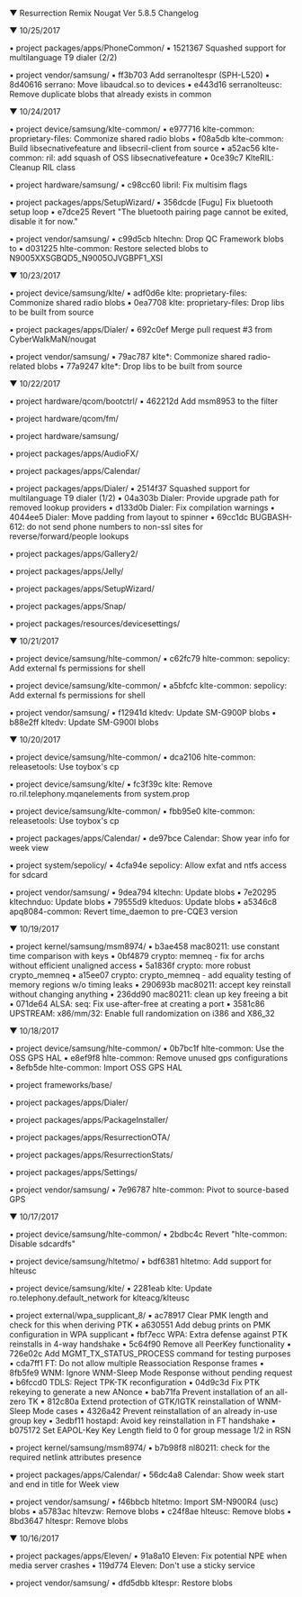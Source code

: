
 ▼ Resurrection Remix Nougat Ver 5.8.5 Changelog


 ▼ 10/25/2017


 ▪ project packages/apps/PhoneCommon/
 ▪ 1521367 Squashed support for multilanguage T9 dialer (2/2)

 ▪ project vendor/samsung/
 ▪ ff3b703 Add serranoltespr (SPH-L520)
 ▪ 8d40616 serrano: Move libaudcal.so to devices
 ▪ e443d16 serranolteusc: Remove duplicate blobs that already exists in common

 ▼ 10/24/2017


 ▪ project device/samsung/klte-common/
 ▪ e977716 klte-common: proprietary-files: Commonize shared radio blobs
 ▪ f08a5db klte-common: Build libsecnativefeature and libsecril-client from source
 ▪ a52ac56 klte-common: ril: add squash of OSS libsecnativefeature
 ▪ 0ce39c7 KlteRIL: Cleanup RIL class

 ▪ project hardware/samsung/
 ▪ c98cc60 libril: Fix multisim flags

 ▪ project packages/apps/SetupWizard/
 ▪ 356dcde [Fugu] Fix bluetooth setup loop
 ▪ e7dce25 Revert "The bluetooth pairing page cannot be exited, disable it for now."

 ▪ project vendor/samsung/
 ▪ c99d5cb hltechn: Drop QC Framework blobs to
 ▪ d031225 hlte-common: Restore selected blobs to N9005XXSGBQD5_N9005OJVGBPF1_XSI

 ▼ 10/23/2017


 ▪ project device/samsung/klte/
 ▪ adf0d6e klte: proprietary-files: Commonize shared radio blobs
 ▪ 0ea7708 klte: proprietary-files: Drop libs to be built from source

 ▪ project packages/apps/Dialer/
 ▪ 692c0ef Merge pull request #3 from CyberWalkMaN/nougat

 ▪ project vendor/samsung/
 ▪ 79ac787 klte*: Commonize shared radio-related blobs
 ▪ 77a9247 klte*: Drop libs to be built from source

 ▼ 10/22/2017


 ▪ project hardware/qcom/bootctrl/
 ▪ 462212d Add msm8953 to the filter

 ▪ project hardware/qcom/fm/

 ▪ project hardware/samsung/

 ▪ project packages/apps/AudioFX/

 ▪ project packages/apps/Calendar/

 ▪ project packages/apps/Dialer/
 ▪ 2514f37 Squashed support for multilanguage T9 dialer (1/2)
 ▪ 04a303b Dialer: Provide upgrade path for removed lookup providers
 ▪ d133d0b Dialer: Fix compilation warnings
 ▪ 4044ee5 Dialer: Move padding from layout to spinner
 ▪ 69cc1dc BUGBASH-612: do not send phone numbers to non-ssl sites for reverse/forward/people lookups

 ▪ project packages/apps/Gallery2/

 ▪ project packages/apps/Jelly/

 ▪ project packages/apps/SetupWizard/

 ▪ project packages/apps/Snap/

 ▪ project packages/resources/devicesettings/

 ▼ 10/21/2017


 ▪ project device/samsung/hlte-common/
 ▪ c62fc79 hlte-common: sepolicy: Add external fs permissions for shell

 ▪ project device/samsung/klte-common/
 ▪ a5bfcfc klte-common: sepolicy: Add external fs permissions for shell

 ▪ project vendor/samsung/
 ▪ f12941d kltedv: Update SM-G900P blobs
 ▪ b88e2ff kltedv: Update SM-G900I blobs

 ▼ 10/20/2017


 ▪ project device/samsung/hlte-common/
 ▪ dca2106 hlte-common: releasetools: Use toybox's cp

 ▪ project device/samsung/klte/
 ▪ fc3f39c klte: Remove ro.ril.telephony.mqanelements from system.prop

 ▪ project device/samsung/klte-common/
 ▪ fbb95e0 klte-common: releasetools: Use toybox's cp

 ▪ project packages/apps/Calendar/
 ▪ de97bce Calendar: Show year info for week view

 ▪ project system/sepolicy/
 ▪ 4cfa94e sepolicy: Allow exfat and ntfs access for sdcard

 ▪ project vendor/samsung/
 ▪ 9dea794 kltechn: Update blobs
 ▪ 7e20295 kltechnduo: Update blobs
 ▪ 79555d9 klteduos: Update blobs
 ▪ a5346c8 apq8084-common: Revert time_daemon to pre-CQE3 version

 ▼ 10/19/2017


 ▪ project kernel/samsung/msm8974/
 ▪ b3ae458 mac80211: use constant time comparison with keys
 ▪ 0bf4879 crypto: memneq - fix for archs without efficient unaligned access
 ▪ 5a1836f crypto: more robust crypto_memneq
 ▪ a15ee07 crypto: crypto_memneq - add equality testing of memory regions w/o timing leaks
 ▪ 290693b mac80211: accept key reinstall without changing anything
 ▪ 236dd90 mac80211: clean up key freeing a bit
 ▪ 071de64 ALSA: seq: Fix use-after-free at creating a port
 ▪ 3581c86 UPSTREAM: x86/mm/32: Enable full randomization on i386 and X86_32

 ▼ 10/18/2017


 ▪ project device/samsung/hlte-common/
 ▪ 0b7bc1f hlte-common: Use the OSS GPS HAL
 ▪ e8ef9f8 hlte-common: Remove unused gps configurations
 ▪ 8efb5de hlte-common: Import OSS GPS HAL

 ▪ project frameworks/base/

 ▪ project packages/apps/Dialer/

 ▪ project packages/apps/PackageInstaller/

 ▪ project packages/apps/ResurrectionOTA/

 ▪ project packages/apps/ResurrectionStats/

 ▪ project packages/apps/Settings/

 ▪ project vendor/samsung/
 ▪ 7e96787 hlte-common: Pivot to source-based GPS

 ▼ 10/17/2017


 ▪ project device/samsung/hlte-common/
 ▪ 2bdbc4c Revert "hlte-common: Disable sdcardfs"

 ▪ project device/samsung/hltetmo/
 ▪ bdf6381 hltetmo: Add support for hlteusc

 ▪ project device/samsung/klte/
 ▪ 2281eab klte: Update ro.telephony.default_network for klteacg/klteusc

 ▪ project external/wpa_supplicant_8/
 ▪ ac78917 Clear PMK length and check for this when deriving PTK
 ▪ a630551 Add debug prints on PMK configuration in WPA supplicant
 ▪ fbf7ecc WPA: Extra defense against PTK reinstalls in 4-way handshake
 ▪ 5c64f90 Remove all PeerKey functionality
 ▪ 726e02c Add MGMT_TX_STATUS_PROCESS command for testing purposes
 ▪ cda7ff1 FT: Do not allow multiple Reassociation Response frames
 ▪ 8fb5fe9 WNM: Ignore WNM-Sleep Mode Response without pending request
 ▪ b6fccd0 TDLS: Reject TPK-TK reconfiguration
 ▪ 04d9c3d Fix PTK rekeying to generate a new ANonce
 ▪ bab71fa Prevent installation of an all-zero TK
 ▪ 812c80a Extend protection of GTK/IGTK reinstallation of WNM-Sleep Mode cases
 ▪ 4326a42 Prevent reinstallation of an already in-use group key
 ▪ 3edbf11 hostapd: Avoid key reinstallation in FT handshake
 ▪ b075172 Set EAPOL-Key Key Length field to 0 for group message 1/2 in RSN

 ▪ project kernel/samsung/msm8974/
 ▪ b7b98f8 nl80211: check for the required netlink attributes presence

 ▪ project packages/apps/Calendar/
 ▪ 56dc4a8 Calendar: Show week start and end in title for Week view

 ▪ project vendor/samsung/
 ▪ f46bbcb hltetmo: Import SM-N900R4 (usc) blobs
 ▪ a5783ac hltevzw: Remove blobs
 ▪ c24f8ae hlteusc: Remove blobs
 ▪ 8bd3647 hltespr: Remove blobs

 ▼ 10/16/2017


 ▪ project packages/apps/Eleven/
 ▪ 91a8a10 Eleven: Fix potential NPE when media server crashes
 ▪ 119d774 Eleven: Don't use a sticky service

 ▪ project vendor/samsung/
 ▪ dfd5dbb kltespr: Restore blobs

